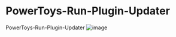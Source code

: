 # PowerToys-Run-Plugin-Updater
PowerToys-Run-Plugin-Updater
![image](https://github.com/Fefedu973/PowerToys-Run-Plugin-Updater/assets/80718477/5f14dd29-df01-4f95-8e26-44e94ac91e5c)

